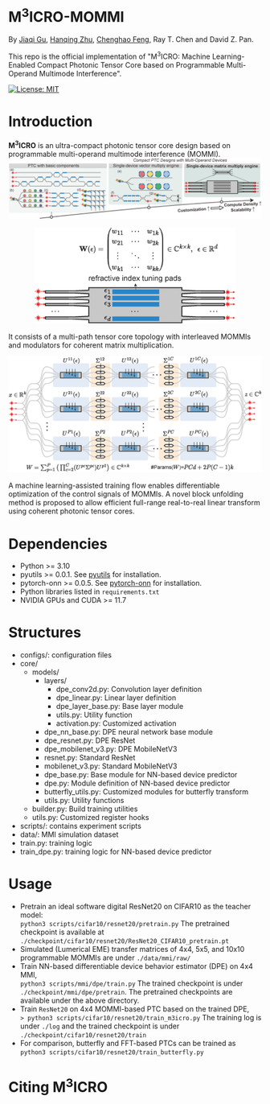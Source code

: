# M<sup>3</sup>ICRO-MOMMI

By [Jiaqi Gu](https://github.com/JeremieMelo), [Hanqing Zhu](https://github.com/zhuhanqing), [Chenghao Feng](https://github.com/Fengchenghao1996), Ray T. Chen and David Z. Pan.

This repo is the official implementation of "M<sup>3</sup>ICRO: Machine Learning-Enabled Compact Photonic Tensor Core based on Programmable Multi-Operand Multimode Interference".

[![License: MIT](https://img.shields.io/badge/License-MIT-yellow.svg)](https://opensource.org/licenses/MIT)

# Introduction
**M<sup>3</sup>ICRO** is an ultra-compact photonic tensor core design based on programmable multi-operand multimode interference (MOMMI).
![flow](figs/Overview.png)
<p align="center">
  <img src="figs/ProgrammableMMI.png" width=400 />
</p>
It consists of a multi-path tensor core topology with interleaved MOMMIs and modulators for coherent matrix multiplication.
<p align="center">
  <img src="figs/MOMMI_PTC_2.png" width=600/>
</p>
A machine learning-assisted training flow enables differentiable optimization of the control signals of MOMMIs.
A novel block unfolding method is proposed to allow efficient full-range real-to-real linear transform using coherent photonic tensor cores. 
<!-- <p align="center">
  <img src="figures/Teaser.jpg" width="400" height="160"/>

</p> -->



# Dependencies
* Python >= 3.10
* pyutils >= 0.0.1. See [pyutils](https://github.com/JeremieMelo/pyutility) for installation.
* pytorch-onn >= 0.0.5. See [pytorch-onn](https://github.com/JeremieMelo/pytorch-onn) for installation.
* Python libraries listed in `requirements.txt`
* NVIDIA GPUs and CUDA >= 11.7

# Structures
* configs/: configuration files
* core/
    * models/
        * layers/
          *  dpe_conv2d.py: Convolution layer definition
            * dpe_linear.py: Linear layer definition
            * dpe_layer_base.py: Base layer module
            * utils.py: Utility function
            * activation.py: Customized activation
        * dpe_nn_base.py: DPE neural network base module
        * dpe_resnet.py: DPE ResNet
        * dpe_mobilenet_v3.py: DPE MobileNetV3
        * resnet.py: Standard ResNet
        * mobilenet_v3.py: Standard MobileNetV3
        * dpe_base.py: Base module for NN-based device predictor
        * dpe.py: Module definition of NN-based device predictor
        * butterfly_utils.py: Customized modules for butterfly transform
        * utils.py: Utility functions
    * builder.py: Build training utilities
    * utils.py: Customized register hooks
* scripts/: contains experiment scripts
* data/: MMI simulation dataset
* train.py: training logic
* train_dpe.py: training logic for NN-based device predictor

# Usage
* Pretrain an ideal software digital ResNet20 on CIFAR10 as the teacher model:\
`python3 scripts/cifar10/resnet20/pretrain.py`
The pretrained checkpoint is available at `./checkpoint/cifar10/resnet20/ResNet20_CIFAR10_pretrain.pt`
* Simulated (Lumerical EME) transfer matrices of 4x4, 5x5, and 10x10 programmable MOMMIs are under `./data/mmi/raw/`
* Train NN-based differentiable device behavior estimator (DPE) on 4x4 MMI, \
`python3 scripts/mmi/dpe/train.py`
The trained checkpoint is under `./checkpoint/mmi/dpe/pretrain`.
The pretrained checkpoints are available under the above directory.
* Train `ResNet20` on 4x4 MOMMI-based PTC based on the trained DPE, \
`> python3 scripts/cifar10/resnet20/train_m3icro.py`
The training log is under `./log` and the trained checkpoint is under `./checkpoint/cifar10/resnet20/train`
* For comparison, butterfly and FFT-based PTCs can be trained as\
`python3 scripts/cifar10/resnet20/train_butterfly.py`

# Citing M<sup>3</sup>ICRO